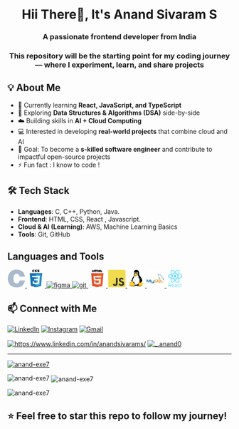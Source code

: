 
<h1 align="center">Hii There👋, It's Anand Sivaram S</h1>
<h3 align="center">A passionate frontend developer from India</h3>
<h3 align="center"> This repository will be the starting point for my coding journey — where I experiment, learn, and share projects </h3>



## 💡 About Me
- 🌱 Currently learning **React, JavaScript, and TypeScript**
- 📘 Exploring **Data Structures & Algorithms (DSA)** side-by-side
- ☁️ Building skills in **AI + Cloud Computing**
- 💻 Interested in developing **real-world projects** that combine cloud and AI
- 🎯 Goal: To become a **s-killed software engineer** and contribute to impactful open-source projects
- ⚡ Fun fact : I know to code !


## 🛠️ Tech Stack
- **Languages**: C, C++, Python, Java.
- **Frontend**: HTML, CSS, React , Javascript.
- **Cloud & AI (Learning)**: AWS, Machine Learning Basics  
- **Tools**: Git, GitHub

 ## Languages and Tools


<p align="left"> <a href="https://www.cprogramming.com/" target="_blank" rel="noreferrer"> <img src="https://raw.githubusercontent.com/devicons/devicon/master/icons/c/c-original.svg" alt="c" width="40" height="40"/> </a> <a href="https://www.w3schools.com/css/" target="_blank" rel="noreferrer"> <img src="https://raw.githubusercontent.com/devicons/devicon/master/icons/css3/css3-original-wordmark.svg" alt="css3" width="40" height="40"/> </a> <a href="https://www.figma.com/" target="_blank" rel="noreferrer"> <img src="https://www.vectorlogo.zone/logos/figma/figma-icon.svg" alt="figma" width="40" height="40"/> </a> <a href="https://git-scm.com/" target="_blank" rel="noreferrer"> <img src="https://www.vectorlogo.zone/logos/git-scm/git-scm-icon.svg" alt="git" width="40" height="40"/> </a> <a href="https://www.w3.org/html/" target="_blank" rel="noreferrer"> <img src="https://raw.githubusercontent.com/devicons/devicon/master/icons/html5/html5-original-wordmark.svg" alt="html5" width="40" height="40"/> </a> <a href="https://developer.mozilla.org/en-US/docs/Web/JavaScript" target="_blank" rel="noreferrer"> <img src="https://raw.githubusercontent.com/devicons/devicon/master/icons/javascript/javascript-original.svg" alt="javascript" width="40" height="40"/> </a> <a href="https://www.linux.org/" target="_blank" rel="noreferrer"> <img src="https://raw.githubusercontent.com/devicons/devicon/master/icons/linux/linux-original.svg" alt="linux" width="40" height="40"/> </a> <a href="https://www.mysql.com/" target="_blank" rel="noreferrer"> <img src="https://raw.githubusercontent.com/devicons/devicon/master/icons/mysql/mysql-original-wordmark.svg" alt="mysql" width="40" height="40"/> </a> <a href="https://reactjs.org/" target="_blank" rel="noreferrer"> <img src="https://raw.githubusercontent.com/devicons/devicon/master/icons/react/react-original-wordmark.svg" alt="react" width="40" height="40"/> </a> </p>


## 📫 Connect with Me  

[![LinkedIn](https://img.shields.io/badge/-LinkedIn-000?style=for-the-badge&logo=linkedin&logoColor=0A66C2)](https://www.linkedin.com/in/anandsivarams/)
[![Instagram](https://img.shields.io/badge/-Instagram-000?style=for-the-badge&logo=instagram&logoColor=E4405F)](https://www.instagram.com/_.anand0/)
[![Gmail](https://img.shields.io/badge/-Gmail-000?style=for-the-badge&logo=gmail&logoColor=EA4335)](mailto:anandsiva0317@gmail.com)  


<a href="https://linkedin.com/in/https://www.linkedin.com/in/anandsivarams/" target="blank"><img align="center" src="https://raw.githubusercontent.com/rahuldkjain/github-profile-readme-generator/master/src/images/icons/Social/linked-in-alt.svg" alt="https://www.linkedin.com/in/anandsivarams/" height="30" width="40" /></a>
<a href="https://instagram.com/_.anand0" target="blank"><img align="center" src="https://raw.githubusercontent.com/rahuldkjain/github-profile-readme-generator/master/src/images/icons/Social/instagram.svg" alt="_.anand0" height="30" width="40" /></a>
</p>

---
<p align="left"> <a href="https://github.com/ryo-ma/github-profile-trophy"><img src="https://github-profile-trophy.vercel.app/?username=anand-exe7" alt="anand-exe7" /></a> </p>


<p><img align="left" src="https://github-readme-stats.vercel.app/api/top-langs?username=anand-exe7&show_icons=true&locale=en&layout=compact" alt="anand-exe7" /></p>

<p>&nbsp;<img align="center" src="https://github-readme-stats.vercel.app/api?username=anand-exe7&show_icons=true&locale=en" alt="anand-exe7" /></p>


<p align="left"> <img src="https://komarev.com/ghpvc/?username=anand-exe7&label=Profile%20views&color=0e75b6&style=flat" alt="anand-exe7" /> </p>


⭐️ Feel free to **star** this repo to follow my journey!
---





